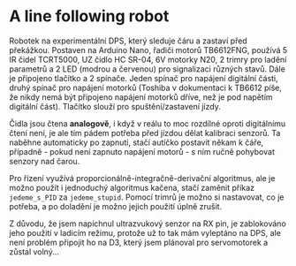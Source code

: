 # A line following robot

Robotek na experimentální DPS, který sleduje čáru a zastaví před překážkou. Postaven na Arduino Nano, řadiči motorů TB6612FNG, používá 5 IR čidel TCRT5000, UZ čidlo HC SR-04, 6V motorky N20, 2 trimry pro ladění parametrů a 2 LED (modrou a červenou) pro signalizaci různých stavů. Dále je připojeno tlačítko a 2 spínače. Jeden spínač pro napájení digitální části, druhý spínač pro napájení motorků (Toshiba v dokumentaci k TB6612 píše, že nikdy nemá být připojeno napájení motorků dříve, než je pod napětím digitální část). Tlačítko slouží pro spuštění/zastavení jízdy.

Čidla jsou čtena <strong>analogově</strong>, i když v reálu to moc rozdílné oproti digitálnímu čtení není, je ale tím pádem potřeba před jízdou dělat kalibraci senzorů. Ta naběhne automaticky po zapnutí, stačí autíčko postavit někam k čáře, případně - pokud není zapnuto napájení motorů - s ním ručně pohybovat senzory nad čarou.

Pro řízení využívá proporcionálně-integračně-derivační algoritmus, ale je možno použít i jednoduchý algoritmus kačena, stačí zaměnit příkaz <code>jedeme_s_PID</code> za <code>jedeme_stupid</code>. Pomocí trimrů je možno si nastavovat, co je potřeba, a po doladění je možno jejich použití úplně zrušit.

Z důvodu, že jsem napíchnul ultrazvukový senzor na RX pin, je zablokováno jeho použití v ladicím režimu, protože už to tak mám vyleptáno na DPS, ale není problém připojit ho na D3, který jsem plánoval pro servomotorek a zůstal volný...
